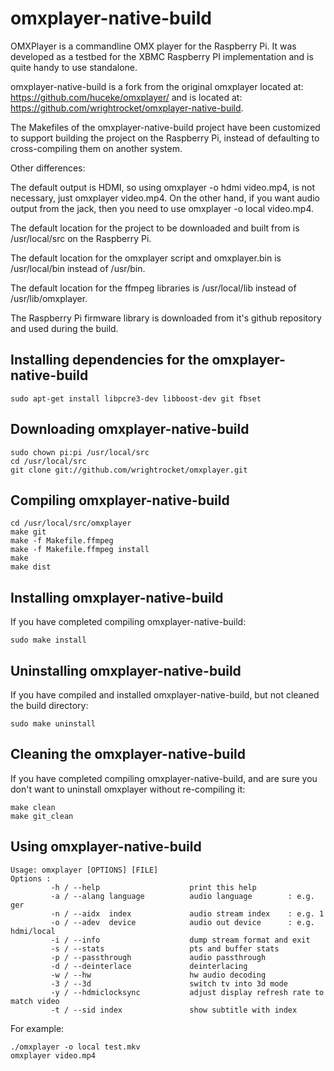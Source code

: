 omxplayer-native-build
======================

OMXPlayer is a commandline OMX player for the Raspberry Pi. It was developed as
a testbed for the XBMC Raspberry PI implementation and is quite handy to use
standalone. 

omxplayer-native-build is a fork from the original omxplayer located at: 
https://github.com/huceke/omxplayer/ and is located at: 
https://github.com/wrightrocket/omxplayer-native-build. 

The Makefiles of the omxplayer-native-build project have been
customized to support building the project on the Raspberry Pi, 
instead of defaulting to cross-compiling them on another system. 

Other differences:

The default output is HDMI, so using omxplayer -o hdmi video.mp4, is not necessary,
just omxplayer video.mp4. On the other hand, if you want audio output from the 
jack, then you need to use omxplayer -o local video.mp4.

The default location for the project to be downloaded and built from is /usr/local/src
on the Raspberry Pi.

The default location for the omxplayer script and omxplayer.bin is /usr/local/bin instead
of /usr/bin.

The default location for the ffmpeg libraries is /usr/local/lib instead of /usr/lib/omxplayer.

The Raspberry Pi firmware library is downloaded from it's github repository and used during the build.


Installing dependencies for the omxplayer-native-build
------------------------------------------------------
    sudo apt-get install libpcre3-dev libboost-dev git fbset

Downloading omxplayer-native-build
----------------------------------
    sudo chown pi:pi /usr/local/src
    cd /usr/local/src
    git clone git://github.com/wrightrocket/omxplayer.git

Compiling omxplayer-native-build
--------------------------------
    cd /usr/local/src/omxplayer
    make git
    make -f Makefile.ffmpeg
    make -f Makefile.ffmpeg install
    make
    make dist

Installing omxplayer-native-build
---------------------------------
If you have completed compiling omxplayer-native-build:

    sudo make install

Uninstalling omxplayer-native-build
-----------------------------------
If you have compiled and installed omxplayer-native-build, but not cleaned the build directory:

    sudo make uninstall
    
Cleaning the omxplayer-native-build
-----------------------------------
If you have completed compiling omxplayer-native-build, and are sure you don't want to uninstall 
omxplayer without re-compiling it:
    
    make clean
    make git_clean

Using omxplayer-native-build
----------------------------

    Usage: omxplayer [OPTIONS] [FILE]
    Options :
             -h / --help                    print this help
             -a / --alang language          audio language        : e.g. ger
             -n / --aidx  index             audio stream index    : e.g. 1
             -o / --adev  device            audio out device      : e.g. hdmi/local
             -i / --info                    dump stream format and exit
             -s / --stats                   pts and buffer stats
             -p / --passthrough             audio passthrough
             -d / --deinterlace             deinterlacing
             -w / --hw                      hw audio decoding
             -3 / --3d                      switch tv into 3d mode
             -y / --hdmiclocksync           adjust display refresh rate to match video
             -t / --sid index               show subtitle with index

For example:

    ./omxplayer -o local test.mkv
    omxplayer video.mp4

